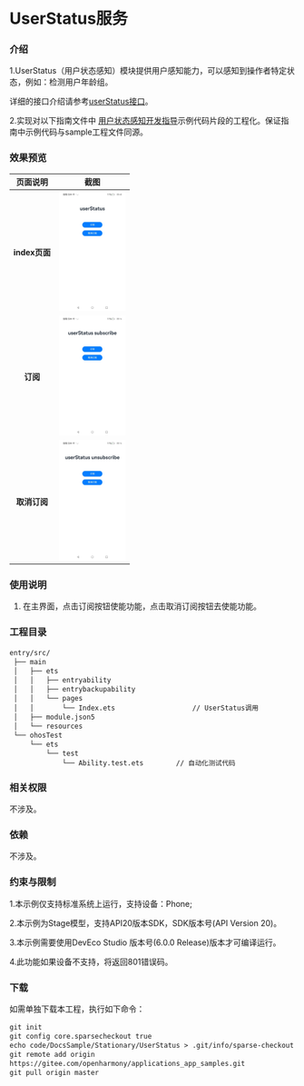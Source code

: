 #  UserStatus服务

### 介绍

1.UserStatus（用户状态感知）模块提供用户感知能力，可以感知到操作者特定状态，例如：检测用户年龄组。

详细的接口介绍请参考[userStatus接口](https://gitcode.com/openharmony/docs/blob/master/zh-cn/application-dev/reference/apis-multimodalawareness-kit/js-apis-awareness-userStatus.md)。

2.实现对以下指南文件中 [用户状态感知开发指导](https://gitcode.com/openharmony/docs/blob/master/zh-cn/application-dev/device/stationary/userStatus-guidelines.md)示例代码片段的工程化。保证指南中示例代码与sample工程文件同源。

### 效果预览

|    页面说明     |                                          截图                                          |
|:-----------:|:------------------------------------------------------------------------------------:|
| **index页面** | <img src="./screenshots/MultimodalAwareness_01.jpg" width="360" style="zoom:33%;" /> |
|   **订阅**    | <img src="./screenshots/MultimodalAwareness_02.jpg" width="360" style="zoom:33%;" /> |
|  **取消订阅**   | <img src="./screenshots/MultimodalAwareness_03.jpg" width="360" style="zoom:33%;" /> |


### 使用说明

1. 在主界面，点击订阅按钮使能功能，点击取消订阅按钮去使能功能。

### 工程目录

```
entry/src/
 ├── main
 │   ├── ets
 │   │   ├── entryability
 │   │   ├── entrybackupability
 │   │   └── pages
 │   │       └── Index.ets                   // UserStatus调用
 │   ├── module.json5
 │   └── resources
 └── ohosTest
     └── ets
         └── test
             └── Ability.test.ets        // 自动化测试代码
```

### 相关权限

不涉及。

### 依赖

不涉及。

### 约束与限制

1.本示例仅支持标准系统上运行，支持设备：Phone;

2.本示例为Stage模型，支持API20版本SDK，SDK版本号(API Version 20)。

3.本示例需要使用DevEco Studio 版本号(6.0.0 Release)版本才可编译运行。

4.此功能如果设备不支持，将返回801错误码。

### 下载

如需单独下载本工程，执行如下命令：

````
git init
git config core.sparsecheckout true
echo code/DocsSample/Stationary/UserStatus > .git/info/sparse-checkout
git remote add origin https://gitee.com/openharmony/applications_app_samples.git
git pull origin master
````
